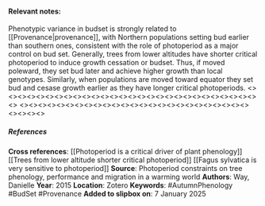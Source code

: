 #### **Relevant notes**:
Phenotypic variance in budset is strongly related to [[Provenance|provenance]], with Northern populations setting bud earlier than southern ones, consistent with the role of photoperiod as a major control on bud set.
Generally, trees from lower altitudes have shorter critical photoperiod to induce growth cessation or budset. Thus, if moved poleward, they set bud later and achieve higher growth than local genotypes. Similarly, when populations are moved toward equator they set bud and cesase growth earlier as they have longer critical photoperiods.
<><><><><><><><><><><><><><><><><><><><><><><><><><><><><>
<><><><><><><><><><><><><><><><><><><><><><><><><><><><><>
##### References
**Cross references**: 
[[Photoperiod is a critical driver of plant phenology]]
[[Trees from lower altitude shorter critical photoperiod]]
[[Fagus sylvatica is very sensitive to photoperiod]]
**Source**: Photoperiod constraints on tree phenology, performance and migration in a warming world
**Authors**: Way, Danielle
**Year**: 2015
**Location**: Zotero
**Keywords**: #AutumnPhenology #BudSet #Provenance
**Added to slipbox on**: 7 January 2025